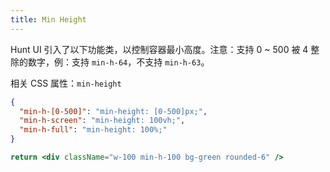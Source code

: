 ```yaml
---
title: Min Height
---
```


Hunt UI 引入了以下功能类，以控制容器最小高度。注意：支持 0 ~ 500 被 4 整除的数字，例：支持 `min-h-64`，不支持 `min-h-63`。

相关 CSS 属性：`min-height`

```json classes
{
  "min-h-[0-500]": "min-height: [0-500]px;",
  "min-h-screen": "min-height: 100vh;",
  "min-h-full": "min-height: 100%;"
}
```

```jsx acss
return <div className="w-100 min-h-100 bg-green rounded-6" />
```

